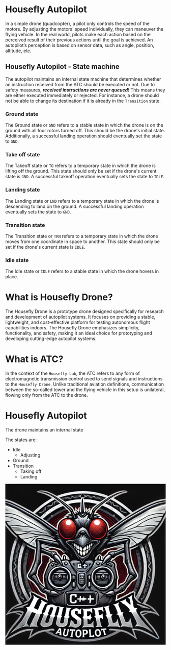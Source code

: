 # Housefly Autopilot

In a simple drone (quadcopter), a pilot only controls the speed of the motors. By adjusting the motors' speed individually, they can maneuver the flying vehicle. In the real world, pilots make each action based on the perceived result of their previous actions until the goal is achieved. An autopilot’s perception is based on sensor data, such as angle, position, altitude, etc.

## Housefly Autopilot - State machine

The autopilot maintains an internal state machine that determines whether an instruction received from the ATC should be executed or not. Due to safety measures, **_received instructions are never queued!_** This means they are either executed immediately or rejected. For instance, a drone should not be able to change its destination if it is already in the `Transition` state.

### Ground state

The Ground state or `GND` refers to a stable state in which the drone is on the ground with all four rotors turned off. This should be the drone's initial state. Additionally, a successful landing operation should eventually set the state to `GND`.

### Take off state

The Takeoff state or `TO` refers to a temporary state in which the drone is lifting off the ground. This state should only be set if the drone's current state is `GND`. A successful takeoff operation eventually sets the state to `IDLE`.

### Landing state

The Landing state or `LND` refers to a temporary state in which the drone is descending to land on the ground. A successful landing operation eventually sets the state to `GND`.

### Transition state

The Transition state or `TRN` refers to a temporary state in which the drone moves from one coordinate in space to another. This state should only be set if the drone's current state is `IDLE`.

### Idle state

The Idle state or `IDLE` refers to a stable state in which the drone hovers in place.

# What is Housefly Drone?

The Housefly Drone is a prototype drone designed specifically for research and development of autopilot systems. It focuses on providing a stable, lightweight, and cost-effective platform for testing autonomous flight capabilities indoors. The Housefly Drone emphasizes simplicity, functionality, and safety, making it an ideal choice for prototyping and developing cutting-edge autopilot systems.

# What is ATC?

In the context of the `Housefly Lab`, the ATC refers to any form of electromagnetic transmission control used to send signals and instructions to the `Housefly Drone`. Unlike traditional aviation definitions, communication between the so-called tower and the flying vehicle in this setup is unilateral, flowing only from the ATC to the drone.

# Housefly Autopilot

The drone maintains an internal state

The states are:

- Idle
  - Adjusting
- Ground
- Transition
  - Taking off
  - Landing

![housefly autopilot](./public/image/logo.webp)
